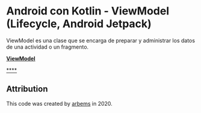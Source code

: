 # Android con Kotlin - ViewModel (Lifecycle, Android Jetpack)

ViewModel es una clase que se encarga de preparar y administrar los datos de una actividad o un fragmento.

[**ViewModel**](https://github.com/arbems/Android-with-Kotlin-Architecture-Components/tree/master/ViewModel/ViewModel)

[****]()

## Attribution

This code was created by [arbems](https://github.com/arbems) in 2020.
